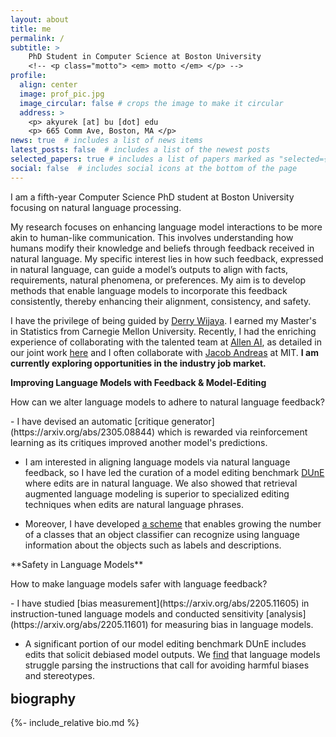 ```yaml
---
layout: about
title: me
permalink: /
subtitle: >
    PhD Student in Computer Science at Boston University
    <!-- <p class="motto"> <em> motto </em> </p> -->
profile:
  align: center
  image: prof_pic.jpg
  image_circular: false # crops the image to make it circular
  address: >
    <p> akyurek [at] bu [dot] edu
    <p> 665 Comm Ave, Boston, MA </p>
news: true  # includes a list of news items
latest_posts: false  # includes a list of the newest posts
selected_papers: true # includes a list of papers marked as "selected={true}"
social: false  # includes social icons at the bottom of the page
---
```

I am a fifth-year Computer Science PhD student at Boston University focusing on natural language processing.

My research focuses on enhancing language model interactions to be more akin to human-like communication. This involves understanding how humans modify their knowledge and beliefs through feedback received in natural language. My specific interest lies in how such feedback, expressed in natural language, can guide a model’s outputs to align with facts, requirements, natural phenomena, or preferences. My aim is to develop methods that enable language models to incorporate this feedback consistently, thereby enhancing their alignment, consistency, and safety.

I have the privilege of being guided by [Derry Wijaya](https://derrywijaya.github.io/web/). I earned my Master's in Statistics from Carnegie Mellon University. Recently, I had the enriching experience of collaborating with the talented team at [Allen AI](https://allenai.org/), as detailed in our joint work [here](https://aclanthology.org/2023.acl-long.427/) and I often collaborate with [Jacob Andreas](https://www.mit.edu/~jda/) at MIT. **I am currently exploring opportunities in the industry job market.**


**Improving Language Models with Feedback & Model-Editing**

How can we alter language models to adhere to natural language feedback?

<div class="about-highlight" markdown="1">
- I have devised an automatic [critique generator](https://arxiv.org/abs/2305.08844) which is rewarded via reinforcement learning as its critiques improved another model's predictions.

- I am interested in aligning language models via natural language feedback, so I have led the curation of a model editing benchmark [DUnE](https://arxiv.org/abs/2311.16087) where edits are in natural language. We also showed that retrieval augmented language modeling is superior to specialized editing techniques when edits are natural language phrases.

- Moreover, I have developed [a scheme](https://arxiv.org/abs/2110.07059) that enables growing the number of a classes that an object classifier can recognize using language information about the objects such as labels and descriptions.
</div>

<p></p>
**Safety in Language Models**

How to make language models safer with language feedback?

<div class="about-highlight" markdown="1">
- I have studied [bias measurement](https://arxiv.org/abs/2205.11605) in instruction-tuned language models and conducted sensitivity [analysis](https://arxiv.org/abs/2205.11601) for measuring bias in language models.

- A significant portion of our model editing benchmark DUnE includes edits that solicit debiased model outputs. We [find](https://arxiv.org/abs/2311.16087) that language models struggle parsing the instructions that call for avoiding harmful biases and stereotypes.
</div>

<h2 style="margin-top: 1rem;">biography</h2>
{%- include_relative bio.md %}
